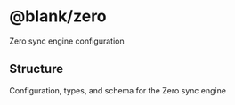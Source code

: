 # @blank/zero

Zero sync engine configuration

## Structure

Configuration, types, and schema for the Zero sync engine
